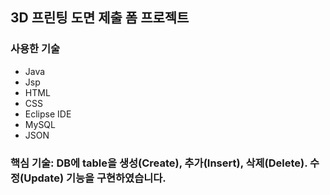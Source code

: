 <h2>3D 프린팅 도면 제출 폼 프로젝트</h2>


<h3>사용한 기술</h3>
<ul>
  <li>Java</li>
  <li>Jsp</li>
  <li>HTML</li>
  <li>CSS</li>
  <li>Eclipse IDE</li>
  <li>MySQL</li>
  <li>JSON</li>
</ul>


<h3>핵심 기술: DB에 table을 생성(Create), 추가(Insert), 삭제(Delete). 수정(Update) 기능을 구현하였습니다.</h3>
